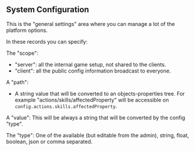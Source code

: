 ## System Configuration

This is the "general settings" area where you can manage a lot of the platform options.

In these records you can specify:
 
The "scope":
  - "server": all the internal game setup, not shared to the clients.
  - "client": all the public config information broadcast to everyone.

A "path":
- A string value that will be converted to an objects-properties tree.
For example "actions/skills/affectedProperty" will be accessible on `config.actions.skills.affectedProperty`.

A "value":
This will be always a string that will be converted by the config "type".

The "type":
One of the available (but editable from the admin), string, float, boolean, json or comma separated. 
